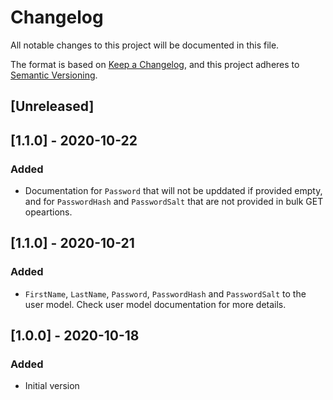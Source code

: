 # Changelog
All notable changes to this project will be documented in this file.

The format is based on [Keep a Changelog](https://keepachangelog.com/en/1.0.0/),
and this project adheres to [Semantic Versioning](https://semver.org/spec/v2.0.0.html).

## [Unreleased]

## [1.1.0] - 2020-10-22
### Added
- Documentation for `Password` that will not be upddated if provided empty, and for `PasswordHash` and `PasswordSalt` that are not provided in bulk GET opeartions.

## [1.1.0] - 2020-10-21
### Added
- `FirstName`, `LastName`, `Password`, `PasswordHash` and `PasswordSalt` to the user model.
  Check user model documentation for more details.

## [1.0.0] - 2020-10-18
### Added
- Initial version
